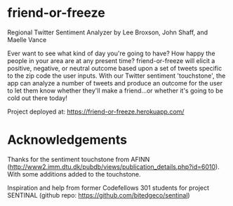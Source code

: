 # friend-or-freeze
Regional Twitter Sentiment Analyzer
by Lee Broxson, John Shaff, and Maelle Vance

Ever want to see what kind of day you're going to have? How happy the people in your area are at any present time? friend-or-freeze will elicit a positive, negative, or neutral outcome based upon a set of tweets specific to the zip code the user inputs. With our Twitter sentiment 'touchstone', the app can analyze a number of tweets and produce an outcome for the user to let them know whether they'll make a friend...or whether it's going to be cold out there today! 

Project deployed at: https://friend-or-freeze.herokuapp.com/

# Acknowledgements
Thanks for the sentiment touchstone from AFINN (http://www2.imm.dtu.dk/pubdb/views/publication_details.php?id=6010). With some additions added to the touchstone.

Inspiration and help from former Codefellows 301 students for project SENTINAL (github repo: https://github.com/bitedgeco/sentinal)
